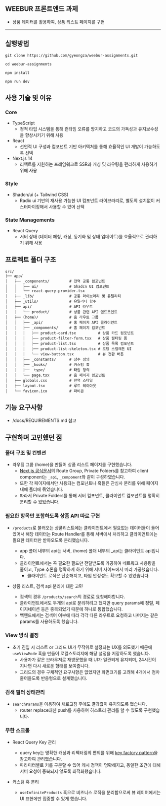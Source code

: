## WEEBUR 프론트엔드 과제

- 상품 데이터를 활용하여, 상품 리스트 페이지를 구현

---

## 실행방법

```
git clone https://github.com/gyeongza/weebur-assignments.git

cd weebur-assignments

npm install

npm run dev
```

## 사용 기술 및 이유

### Core

- TypeScript
  - 정적 타입 시스템을 통해 런타임 오류를 방지하고 코드의 가독성과 유지보수성을 향상시키기 위해 사용
- React
  - 선언적 UI 구성과 컴포넌트 기반 아키텍처를 통해 효율적인 UI 개발이 가능하도록 선택
- Next.js 14
  - 리액트를 지원하는 프레임워크로 SSR과 캐싱 및 라우팅을 편리하게 사용하기위해 사용

### Style

- Shadcn/ui (+ Tailwind CSS)
  - Radix ui 기반의 재사용 가능한 UI 컴포넌트 라이브러리로, 별도의 설치없이 커스터마이징해서 사용할 수 있어 선택

### State Managements

- React Query
  - 서버 상태 (데이터 페칭, 캐싱, 동기화 및 상태 업데이트)를 효율적으로 관리하기 위해 사용

###

## 프로젝트 폴더 구조

```
src/
├── app/
│   ├── _components/         # 전역 공통 컴포넌트
│   │   ├── ui/              # Shadcn UI 컴포넌트
│   │   └── react-query-provider.tsx
│   ├── _lib/                # 공통 라이브러리 및 유틸리티
│   ├── _utils/              # 유틸리티 함수
│   ├── api/                 # API 라우트
│   │   └── product/         # 상품 관련 API 엔드포인트
│   ├── (home)/              # 홈 라우트 그룹
│   │   ├── _api/            # 홈 페이지 API 클라이언트
│   │   ├── _components/     # 홈 페이지 컴포넌트
│   │   │   ├── product-card.tsx          # 상품 카드 컴포넌트
│   │   │   ├── product-filter-form.tsx   # 상품 필터링 폼
│   │   │   ├── product-list.tsx          # 상품 목록 컴포넌트
│   │   │   ├── product-list-skeleton.tsx # 로딩 스켈레톤 UI
│   │   │   └── view-button.tsx           # 뷰 전환 버튼
│   │   ├── _constants/      # 상수 정의
│   │   ├── _hooks/          # 커스텀 훅
│   │   ├── _type/           # 타입 정의
│   │   └── page.tsx         # 홈 페이지 컴포넌트
│   ├── globals.css          # 전역 스타일
│   ├── layout.tsx           # 루트 레이아웃
│   └── favicon.ico          # 파비콘
```

## 기능 요구사항

- /docs/REQUIREMENTS.md 참고

## 구현하며 고민했던 점

### 폴더 구조 및 컨벤션

- 라우팅 그룹 (home)을 만들어 상품 리스트 페이지를 구현했습니다.
  - [Next.js 공식문서](https://nextjs.org/docs/14/getting-started/project-structure#route-groups-and-private-folders)의 Route Group, Private Folders를 참고하여 client component는 `_api`, `_component`와 같이 구성하였습니다.
  - 또한 각 페이지에서만 사용되는 컴포넌트나 훅들은 관심사 분리를 위해 페이지 내에 폴더에 묶었습니다.
  - 따라서 Private Folders를 통해 서버 컴포넌트, 클라이언트 컴포넌트를 명확히 분리할 수 있었습니다.

### 필요한 항목만 포함하도록 상품 API 따로 구현

- `/products`로 불러오는 상품리스트에는 클라이언트에서 필요없는 데이터들이 들어있어서 해당 데이터는 Route Handler를 통해 서버에서 처리하고 클라이언트에는 필요한 데이터만 받아오도록 분리했습니다.

  - app 폴더 내부의 api는 서버, (home) 폴더 내부의 \_api는 클라이언트 api입니다.
  - 클라이언트에서는 꼭 필요한 필드만 전달받도록 가공하여 네트워크 사용량을 줄이고, Type 추론을 명확하게 하기 위해 서버 사이드에서 미리 가공했습니다.
    - 클라이언트 로직은 단순해지고, 타입 안정성도 확보할 수 있었습니다.

- 상품 리스트, 검색 api 분리에 대한 고민
  - 검색의 경우 `/products/search`의 경로로 요청해야합니다.
  - 클라이언트에서도 두개의 api로 분리하려고 했지만 query params에 정렬, 페이지네이션 등은 중복되었기 때문에 하나로 통합했습니다.
  - 백엔드에서는 검색어 여부에 따라 각각 다른 라우트로 요청하고 나머지는 같은 params를 사용하도록 했습니다.

### View 방식 결정

- 초기 진입 시 리스트 or 그리드 UI가 무작위로 설정되는 UX를 의도했기 때문에 `useViewMode` 훅을 만들어 로컬스토리지에 해당 설정을 저장하도록 했습니다.
  - 사용자가 같은 브라우저로 재방문했을 때 UI가 일관되게 유지되며, 24시간이 지나면 다시 새로운 형태를 보여줍니다.
  - 그리드의 경우 구체적인 요구사항은 없었지만 화면크기를 고려해 4개에서 점차 줄어들도록 반응형으로 설계했습니다.

### 검색 필터 상태관리

- `searchParams`을 이용하여 새로고침 후에도 결과값이 유지되도록 했습니다.
  - router replace대신 push를 사용하여 히스토리 관리를 할 수 있도록 구현했습니다.

### 무한 스크롤

- React Query Key 관리

  - query key는 명확한 캐싱과 리팩터링의 편의를 위해 [key factory pattern](https://tkdodo.eu/blog/effective-react-query-keys#use-query-key-factories)을 참고하여 관리했습니다.
  - 파라미터별로 키를 구분할 수 있어 캐시 정책이 명확해지고, 동일한 조건에 대해 서버 요청이 중복되지 않도록 최적화했습니다.

- 커스텀 훅 분리
  - `useInfiniteProducts` 훅으로 비즈니스 로직을 분리함으로써 뷰 레이어에서는 UI 표현에만 집중할 수 있게 했습니다.
